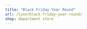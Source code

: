 ```yaml
---
title: "Black Friday Year Round"
url: /lynn/black-friday-year-round/
shop: department store
---
```

